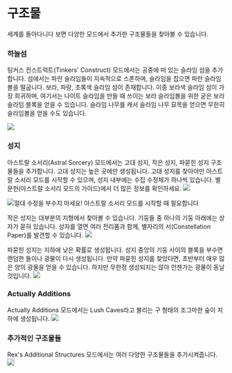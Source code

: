 # 구조물

세계를 돌아다니다 보면 다양한 모드에서 추가한 구조물들을 찾아볼 수 있습니다.

### 하늘섬

팅커스 컨스트럭트(Tinkers' Construct) 모드에서는 공중에 떠 있는 슬라임 섬을 추가합니다. 섬에서는 파란 슬라임들이 지속적으로 스폰하며, 슬라임을 잡으면 파란 슬라임볼을 떨굽니다. 보라, 파랑, 초록색 슬라임 섬이 존재합니다. 이중 보라색 슬라임 섬이 가장 희귀하며, 여기서는 나이트 슬라임을 만들 때 쓰이는 보라 슬라임볼을 위한 굳은 보라 슬라임 블록을 얻을 수 있습니다. 슬라임 나무를 캐서 슬라임 나무 묘목을 얻으면 무한히 슬라임볼을 얻을 수도 있습니다.

![](blue.png)

### 성지

아스트랄 소서리(Astral Sorcery) 모드에서는 고대 성지, 작은 성지, 파묻힌 성지 구조물들을 추가합니다.
고대 성지는 높은 곳에만 생성됩니다. 고대 성지를 찾아야만 아스트랄 소서리 모드를 시작할 수 있으며, 성지 내부에는 수집 수정체가 하나씩 있습니다. 별 문헌(아스트랄 소서리 모드의 가이드)에서 더 많은 정보를 확인하세요.
![](ancient_shrine.png)

![절대 수정을 부수지 마세요! 아스트랄 소서리 모드를 시작할 때 필요합니다](basement.png)

작은 성지는 대부분의 지형에서 찾아볼 수 있습니다. 기둥들 중 하나의 기둥 아래에는 상자가 묻혀 있습니다. 상자를 열면 여러 전리품과 함께, 별자리의 서(Constellation Paper)를 발견할 수 있습니다.
![](fountain.png)

파묻힌 성지는 지하에 낮은 확률로 생성됩니다. 성지 중앙의 기둥 사이의 블록을 부수면 랜덤한 돌이나 광물이 다시 생성됩니다. 만약 파묻힌 성지를 찾았다면, 초반부터 매우 많은 양의 광물을 얻을 수 있습니다. 하지만 무한정 생성되지는 않아 언젠가는 광물이 동날 것입니다.
![](treasure_shrine.png)

### Actually Additions

Actually Additions 모드에서는 Lush Caves라고 불리는 구 형태의 조그마한 숲이 지하에 생성됩니다.
![](lush_cave.png)

### 추가적인 구조물들

Rex's Additional Structures 모드에서는 여러 다양한 구조물들을 추가시켜줍니다.
![](pyramid.png)
